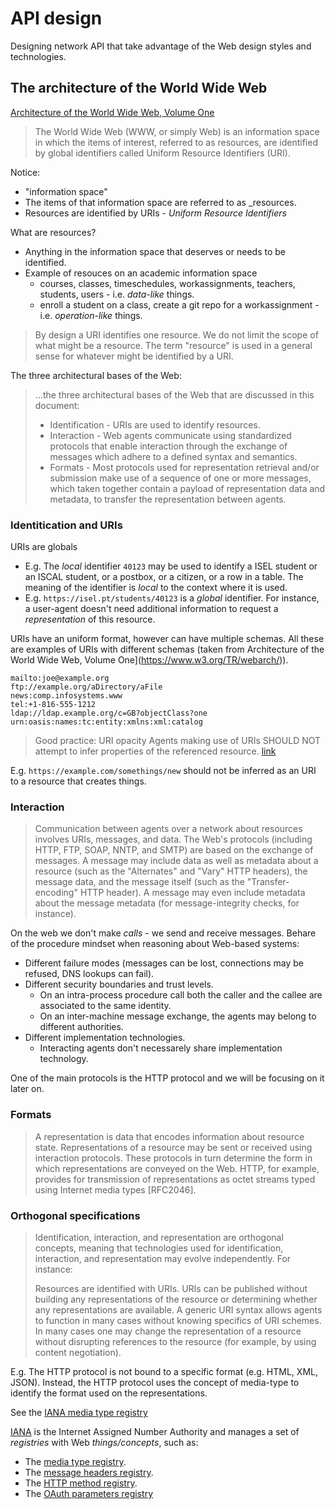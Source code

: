 # API design

Designing network API that take advantage of the Web design styles and technologies.

## The architecture of the World Wide Web

[Architecture of the World Wide Web, Volume One](https://www.w3.org/TR/webarch/)

> The World Wide Web (WWW, or simply Web) is an information space in which the items of interest, referred to as resources, are identified by global identifiers called Uniform Resource Identifiers (URI).

Notice:
- "information space"
- The items of that information space are referred to as _resources.
- Resources are identified by URIs - _Uniform Resource Identifiers_

What are resources?
- Anything in the information space that deserves or needs to be identified.
- Example of resouces on an academic information space
  - courses, classes, timeschedules, workassignments, teachers, students, users - i.e. _data-like_ things.
  - enroll a student on a class, create a git repo for a workassignment - i.e. _operation-like_ things.
  
> By design a URI identifies one resource. We do not limit the scope of what might be a resource. The term "resource" is used in a general sense for whatever might be identified by a URI.

The three architectural bases of the Web:

> ...the three architectural bases of the Web that are discussed in this document:
> - Identification - URIs are used to identify resources.
> - Interaction - Web agents communicate using standardized protocols that enable interaction through the exchange of messages which adhere to a defined syntax and semantics.
> - Formats - Most protocols used for representation retrieval and/or submission make use of a sequence of one or more messages, which taken together contain a payload of representation data and metadata, to transfer the representation between agents.

### Identitication and URIs

URIs are globals
- E.g. The _local_ identifier `40123` may be used to identify a ISEL student or an ISCAL student, or a postbox, or a citizen, or a row in a table. The meaning of the identifier is _local_ to the context where it is used.
- E.g. `https://isel.pt/students/40123` is a _global_ identifier. For instance, a user-agent doesn't need additional information to request a _representation_ of this resource.

URIs have an uniform format, however can have multiple schemas. All these are examples of URIs with different schemas (taken from Architecture of the World Wide Web, Volume One](https://www.w3.org/TR/webarch/)).

```
mailto:joe@example.org
ftp://example.org/aDirectory/aFile
news:comp.infosystems.www
tel:+1-816-555-1212
ldap://ldap.example.org/c=GB?objectClass?one
urn:oasis:names:tc:entity:xmlns:xml:catalog
```

> Good practice: URI opacity
> Agents making use of URIs SHOULD NOT attempt to infer properties of the referenced resource.
[link](https://www.w3.org/TR/webarch/#pr-uri-opacity)

E.g. `https://example.com/somethings/new` should not be inferred as an URI to a resource that creates things.

### Interaction

> Communication between agents over a network about resources involves URIs, messages, and data. The Web's protocols (including HTTP, FTP, SOAP, NNTP, and SMTP) are based on the exchange of messages. A message may include data as well as metadata about a resource (such as the "Alternates" and "Vary" HTTP headers), the message data, and the message itself (such as the "Transfer-encoding" HTTP header). A message may even include metadata about the message metadata (for message-integrity checks, for instance).

On the web we don't make _calls_ - we send and receive messages.
Behare of the procedure mindset when reasoning about Web-based systems:
- Different failure modes (messages can be lost, connections may be refused, DNS lookups can fail).
- Different security boundaries and trust levels.
  - On an intra-process procedure call both the caller and the callee are associated to the same identity.
  - On an inter-machine message exchange, the agents may belong to different authorities.
- Different implementation technologies.
  - Interacting agents don't necessarely share implementation technology.


One of the main protocols is the HTTP protocol and we will be focusing on it later on.

### Formats

> A representation is data that encodes information about resource state.
> Representations of a resource may be sent or received using interaction protocols. These protocols in turn determine the form in which representations are conveyed on the Web. HTTP, for example, provides for transmission of representations as octet streams typed using Internet media types [RFC2046].


### Orthogonal specifications

> Identification, interaction, and representation are orthogonal concepts, meaning that technologies used for identification, interaction, and representation may evolve independently. For instance:
>
>    Resources are identified with URIs. URIs can be published without building any representations of the resource or determining whether any representations are available.
>    A generic URI syntax allows agents to function in many cases without knowing specifics of URI schemes.
>    In many cases one may change the representation of a resource without disrupting references to the resource (for example, by using content negotiation).

E.g. The HTTP protocol is not bound to a specific format (e.g. HTML, XML, JSON). 
Instead, the HTTP protocol uses the concept of media-type to identify the format used on the representations.

See the [IANA media type registry](https://www.iana.org/assignments/media-types/media-types.xhtml)

[IANA](https://www.iana.org/) is the Internet Assigned Number Authority and manages a set of _registries_ with Web _things/concepts_, such as:
- The [media type registry](https://www.iana.org/assignments/media-types/media-types.xhtml).
- The [message headers registry](https://www.iana.org/assignments/message-headers/message-headers.xhtml).
- The [HTTP method registry](https://www.iana.org/assignments/http-methods/http-methods.xhtml).
- The [OAuth parameters registry](https://www.iana.org/assignments/oauth-parameters/oauth-parameters.xhtml)
